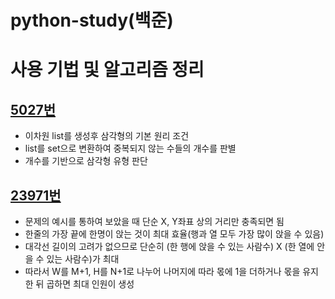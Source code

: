 # python-study(백준)

# 사용 기법 및 알고리즘 정리

## [5027번](https://github.com/iodine-oxide/python-study/blob/main/5073.py)
- 이차원 list를 생성후 삼각형의 기본 원리 조건
- list를 set으로 변환하여 중복되지 않는 수들의 개수를 판별
- 개수를 기반으로 삼각형 유형 판단

## [23971번](https://github.com/iodine-oxide/python-study/blob/main/23971.py)
- 문제의 예시를 통하여 보았을 때 단순 X, Y좌표 상의 거리만 충족되면 됨
- 한줄의 가장 끝에 한명이 앉는 것이 최대 효율(행과 열 모두 가장 많이 앉을 수 있음)
- 대각선 길이의 고려가 없으므로 단순히 (한 행에 앉을 수 있는 사람수) X (한 열에 안을 수 있는 사람수)가 최대
- 따라서 W를 M+1, H를 N+1로 나누어 나머지에 따라 몫에 1을 더하거나 몫을 유지한 뒤 곱하면 최대 인원이 생성
